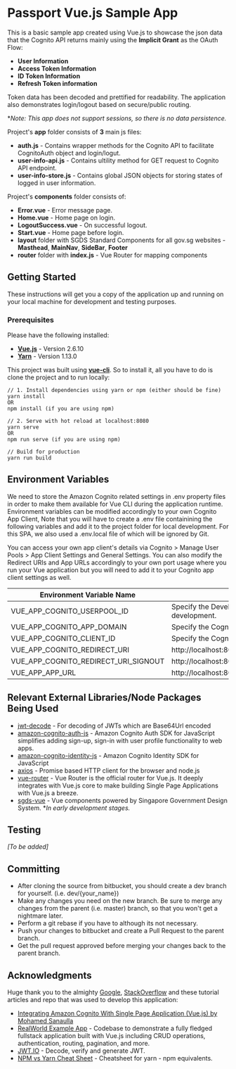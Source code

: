 # Passport Vue.js Sample App

This is a basic sample app created using Vue.js to showcase the json data that the Cognito API returns mainly using the **Implicit Grant** as the OAuth Flow: 
* **User Information**
* **Access Token Information**
* **ID Token Information**
* **Refresh Token information**

Token data has been decoded and prettified for readability. The application also demonstrates login/logout based on secure/public routing.

**Note: This app does not support sessions, so there is no data persistence.*

Project's **app** folder consists of **3** main js files: 

* **auth.js** - Contains wrapper methods for the Cognito API to facilitate CognitoAuth object and login/logut.
* **user-info-api.js** - Contains ultility method for GET request to Cognito API endpoint.
* **user-info-store.js** - Contains global JSON objects for storing states of logged in user information.

Project's **components** folder consists of: 

* **Error.vue** - Error message page. 
* **Home.vue** - Home page on login.
* **LogoutSuccess.vue** - On successful logout.
* **Start.vue** - Home page before login.
* **layout** folder with SGDS Standard Components for all gov.sg websites - **Masthead**, **MainNav**, **SideBar**, **Footer**
* **router** folder with **index.js** - Vue Router for mapping components 

## Getting Started

These instructions will get you a copy of the application up and running on your local machine for development and testing purposes. 

### Prerequisites

Please have the following installed:

* **[Vue.js](https://vuejs.org/)** - Version 2.6.10
* **[Yarn](https://yarnpkg.com/lang/en/)** - Version 1.13.0

This project was built using **[vue-cli](https://cli.vuejs.org/)**. So to install it, all you have to do is clone the project and to run locally:

``` 
// 1. Install dependencies using yarn or npm (either should be fine)
yarn install 
OR 
npm install (if you are using npm)

// 2. Serve with hot reload at localhost:8080
yarn serve
OR
npm run serve (if you are using npm)

// Build for production 
yarn run build
```

## Environment Variables

We need to store the Amazon Cognito related settings in .env property files in order to make them available for Vue CLI during the application runtime. Environment variables can be modified accordingly to your own Cognito App Client, Note that you will have to create a .env file containining the following variables and add it to the project folder for local development. For this SPA, we also used a .env.local file of which will be ignored by Git.  

You can access your own app client's details via Cognito > Manage User Pools > App Client Settings and General Settings. You can also modify the Redirect URIs and App URLs accordingly to your own port usage where you run your Vue application but you will need to add it to your Cognito app client settings as well.  

| Environment Variable Name | Value | Location
| ------------- | ------------- | ------------- |
| VUE_APP_COGNITO_USERPOOL_ID           | Specify the Developer's **Userpool ID** for local development.|.env.local |
| VUE_APP_COGNITO_APP_DOMAIN            | Specify the Cognito's **Domain Name**                         | .env.local | 
| VUE_APP_COGNITO_CLIENT_ID             | Specify the Cognito's App **Client ID**                 | .env.local | 
| VUE_APP_COGNITO_REDIRECT_URI          | http://localhost:8080/login/oauth2/code/cognito           | .env |
| VUE_APP_COGNITO_REDIRECT_URI_SIGNOUT  | http://localhost:8080/logout                              | .env |
| VUE_APP_APP_URL                       | http://localhost:8080                                     | .env |

## Relevant External Libraries/Node Packages Being Used

* [jwt-decode](https://github.com/auth0/jwt-decode) - For decoding of JWTs which are Base64Url encoded
* [amazon-cognito-auth-js](https://github.com/aws/amazon-cognito-auth-js) -  Amazon Cognito Auth SDK for JavaScript simplifies adding sign-up, sign-in with user profile functionality to web apps.
* [amazon-cognito-identity-js](https://www.npmjs.com/package/amazon-cognito-identity-js) - Amazon Cognito Identity SDK for JavaScript
* [axios](https://github.com/axios/axios) - Promise based HTTP client for the browser and node.js
* [vue-router](https://router.vuejs.org/) - Vue Router is the official router for Vue.js. It deeply integrates with Vue.js core to make building Single Page Applications with Vue.js a breeze.
* [sgds-vue](https://github.com/GovTechSG/sgds-govtech-vue) - Vue components powered by Singapore Government Design System. **In early development stages.*

## Testing
*[To be added]*

## Committing

* After cloning the source from bitbucket, you should create a dev branch for yourself. (i.e. dev/{your_name})
* Make any changes you need on the new branch. Be sure to merge any changes from the parent (i.e. master) branch, so that you won't get a nightmare later.
* Perform a git rebase if you have to although its not necessary.
* Push your changes to bitbucket and create a Pull Request to the parent branch.
* Get the pull request approved before merging your changes back to the parent branch.


## Acknowledgments

Huge thank you to the almighty [Google](https://www.google.com/), [StackOverflow](https://stackoverflow.com/) and these tutorial articles and repo that was used to develop this application: 

* [Integrating Amazon Cognito With Single Page Application (Vue.js) by Mohamed Sanaulla](https://sanaulla.info/2019/04/20/integrating-amazon-cognito-with-single-page-application-vue-js/)
* [RealWorld Example App](https://github.com/gothinkster/vue-realworld-example-app/blob/master/README.md) - Codebase to demonstrate a fully fledged fullstack application built with Vue.js including CRUD operations, authentication, routing, pagination, and more.
* [JWT.IO](https://jwt.io/) - Decode, verify and generate JWT.
* [NPM vs Yarn Cheat Sheet](https://shift.infinite.red/npm-vs-yarn-cheat-sheet-8755b092e5cc) - Cheatsheet for yarn - npm equivalents.

